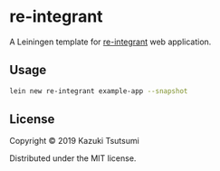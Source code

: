# re-integrant

A Leiningen template for [re-integrant](https://github.com/re-integrant/core) web application.

## Usage

```sh
lein new re-integrant example-app --snapshot
```

## License

Copyright © 2019 Kazuki Tsutsumi

Distributed under the MIT license.